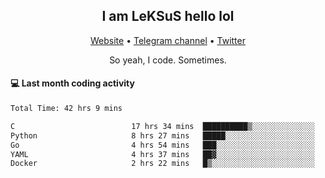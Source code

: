 <h2 align="center">I am LeKSuS hello lol</h2>
<div align="center">
  <a href="https://leksus.net">Website</a> •
  <a href="https://t.me/leksus_was_here">Telegram channel</a> •
  <a href="https://twitter.com/___LeKSuS___">Twitter</a>
</div>
<p align="center">So yeah, I code. Sometimes.</p>

#### :computer: Last month coding activity
<!--START_SECTION:waka-->

```txt
Total Time: 42 hrs 9 mins

C                          17 hrs 34 mins  ██████████▒░░░░░░░░░░░░░░   41.32 %
Python                     8 hrs 27 mins   █████░░░░░░░░░░░░░░░░░░░░   19.88 %
Go                         4 hrs 54 mins   ███░░░░░░░░░░░░░░░░░░░░░░   11.55 %
YAML                       4 hrs 37 mins   ██▓░░░░░░░░░░░░░░░░░░░░░░   10.86 %
Docker                     2 hrs 22 mins   █▒░░░░░░░░░░░░░░░░░░░░░░░   05.59 %
```

<!--END_SECTION:waka-->

<!-- flag{4_l0t_0f_1nter35t1ng_th1ng5_4r3_1n_publ1c_d0m41n} -->

